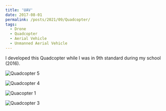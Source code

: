 ```yaml
---
title: 'UAV'
date: 2017-08-01
permalink: /posts/2021/09/Quadcopter/
tags:
  - Drone
  - Quadcopter
  - Aerial Vehicle
  - Unmanned Aerial Vehicle
---
```

I developed this Quadcopter while I was in 9th standard during my school (2016).


![Quadcopter 5](https://sakshambhutani.xyz/images/old_projects/drone3.jpeg)

![Quadcopter 4](https://sakshambhutani.xyz/images/old_projects/Drone.jpeg)

![Quacopter 1](https://sakshambhutani.xyz/images/old_projects/Drone_2_2016.jpeg)

![Quadcopter 3](https://sakshambhutani.xyz/images/old_projects/Drone_2016.jpeg)



